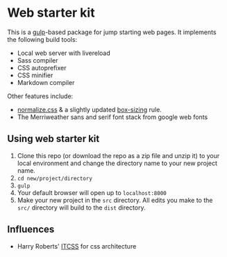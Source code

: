 # Web starter kit

This is a [gulp](http://gulpjs.com)-based package for jump starting web pages. It implements the following build tools:
- Local web server with livereload
- Sass compiler
- CSS autoprefixer
- CSS minifier
- Markdown compiler

Other features include:
- [normalize.css](https://github.com/necolas/normalize.css) & a slightly updated [box-sizing](https://github.com/mrmrs/box) rule.
- The Merriweather sans and serif font stack from google web fonts


## Using web starter kit

1. Clone this repo (or download the repo as a zip file and unzip it) to your local environment and change the directory name to your new project name.
2. `cd new/project/directory`
3. `gulp`
4. Your default browser will open up to `localhost:8000`
5. Make your new project in the `src` directory. All edits you make to the `src/` directory will build to the `dist` directory.

## Influences

- Harry Roberts' [ITCSS](http://itcss.io) for css architecture